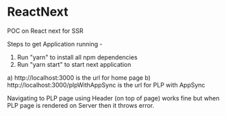 # ReactNext
POC on React next for SSR


Steps to get Application running -

1) Run "yarn" to install all npm dependencies
2) Run "yarn start" to start next application

a) http://localhost:3000 is the url for home page
b) http://localhost:3000/plpWithAppSync is the url for PLP with AppSync

Navigating to PLP page using Header (on top of page) works fine but when PLP page is rendered on Server then it throws error.
